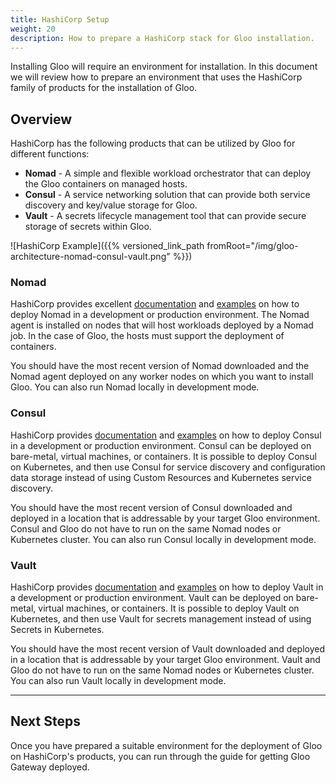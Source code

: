 ```yaml
---
title: HashiCorp Setup
weight: 20
description: How to prepare a HashiCorp stack for Gloo installation.
---
```


Installing Gloo will require an environment for installation. In this document we will review how to prepare an environment that uses the HashiCorp family of products for the installation of Gloo.

## Overview

HashiCorp has the following products that can be utilized by Gloo for different functions:

* **Nomad** - A simple and flexible workload orchestrator that can deploy the Gloo containers on managed hosts.
* **Consul** - A service networking solution that can provide both service discovery and key/value storage for Gloo.
* **Vault** - A secrets lifecycle management tool that can provide secure storage of secrets within Gloo.

![HashiCorp Example]({{% versioned_link_path fromRoot="/img/gloo-architecture-nomad-consul-vault.png" %}})

### Nomad

HashiCorp provides excellent [documentation](https://nomadproject.io/docs/) and [examples](https://learn.hashicorp.com/nomad) on how to deploy Nomad in a development or production environment. The Nomad agent is installed on nodes that will host workloads deployed by a Nomad job. In the case of Gloo, the hosts must support the deployment of containers.

You should have the most recent version of Nomad downloaded and the Nomad agent deployed on any worker nodes on which you want to install Gloo. You can also run Nomad locally in development mode.

### Consul

HashiCorp provides [documentation](https://www.consul.io/docs/index.html) and [examples](https://learn.hashicorp.com/consul) on how to deploy Consul in a development or production environment. Consul can be deployed on bare-metal, virtual machines, or containers. It is possible to deploy Consul on Kubernetes, and then use Consul for service discovery and configuration data storage instead of using Custom Resources and Kubernetes service discovery.

You should have the most recent version of Consul downloaded and deployed in a location that is addressable by your target Gloo environment. Consul and Gloo do not have to run on the same Nomad nodes or Kubernetes cluster.  You can also run Consul locally in development mode.

### Vault

HashiCorp provides [documentation](https://www.vaultproject.io/docs/) and [examples](https://learn.hashicorp.com/vault) on how to deploy Vault in a development or production environment. Vault can be deployed on bare-metal, virtual machines, or containers. It is possible to deploy Vault on Kubernetes, and then use Vault for secrets management instead of using Secrets in Kubernetes.

You should have the most recent version of Vault downloaded and deployed in a location that is addressable by your target Gloo environment. Vault and Gloo do not have to run on the same Nomad nodes or Kubernetes cluster.  You can also run Vault locally in development mode.

---

## Next Steps

Once you have prepared a suitable environment for the deployment of Gloo on HashiCorp's products, you can run through the  guide for getting Gloo Gateway deployed.